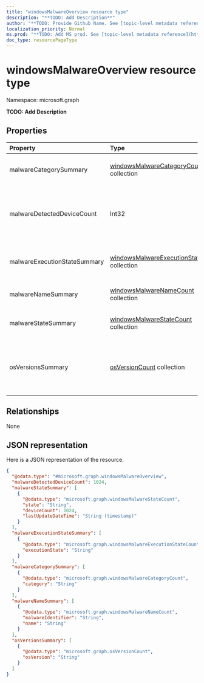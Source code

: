 ```yaml
---
title: "windowsMalwareOverview resource type"
description: "**TODO: Add Description**"
author: "**TODO: Provide Github Name. See [topic-level metadata reference](https://msgo.azurewebsites.net/add/document/guidelines/metadata.html#topic-level-metadata)**"
localization_priority: Normal
ms.prod: "**TODO: Add MS prod. See [topic-level metadata reference](https://msgo.azurewebsites.net/add/document/guidelines/metadata.html#topic-level-metadata)**"
doc_type: resourcePageType
---
```


# windowsMalwareOverview resource type


Namespace: microsoft.graph

**TODO: Add Description**

## Properties
|Property|Type|Description|
|:---|:---|:---|
|malwareCategorySummary|[windowsMalwareCategoryCount](../resources/windowsmalwarecategorycount.md) collection|Count of devices per malware category|
|malwareDetectedDeviceCount|Int32|Count of devices with malware detected in the last 30 days|
|malwareExecutionStateSummary|[windowsMalwareExecutionStateCount](../resources/windowsmalwareexecutionstatecount.md) collection|Count of devices per malware execution state|
|malwareNameSummary|[windowsMalwareNameCount](../resources/windowsmalwarenamecount.md) collection|Count of devices per malware|
|malwareStateSummary|[windowsMalwareStateCount](../resources/windowsmalwarestatecount.md) collection|Count of devices per malware state|
|osVersionsSummary|[osVersionCount](../resources/osversioncount.md) collection|Count of devices with malware per windows OS version|

## Relationships
None

## JSON representation
Here is a JSON representation of the resource.
<!-- {
  "blockType": "resource",
  "@odata.type": "microsoft.graph.windowsMalwareOverview"
}
-->
``` json
{
  "@odata.type": "#microsoft.graph.windowsMalwareOverview",
  "malwareDetectedDeviceCount": 1024,
  "malwareStateSummary": [
    {
      "@odata.type": "microsoft.graph.windowsMalwareStateCount",
      "state": "String",
      "deviceCount": 1024,
      "lastUpdateDateTime": "String (timestamp)"
    }
  ],
  "malwareExecutionStateSummary": [
    {
      "@odata.type": "microsoft.graph.windowsMalwareExecutionStateCount",
      "executionState": "String"
    }
  ],
  "malwareCategorySummary": [
    {
      "@odata.type": "microsoft.graph.windowsMalwareCategoryCount",
      "category": "String"
    }
  ],
  "malwareNameSummary": [
    {
      "@odata.type": "microsoft.graph.windowsMalwareNameCount",
      "malwareIdentifier": "String",
      "name": "String"
    }
  ],
  "osVersionsSummary": [
    {
      "@odata.type": "microsoft.graph.osVersionCount",
      "osVersion": "String"
    }
  ]
}
```

